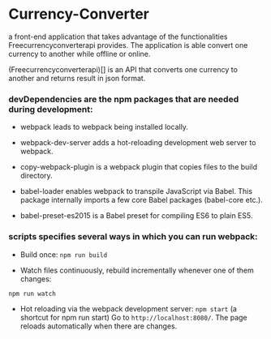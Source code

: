 # Currency-Converter

a front-end application that takes advantage of the functionalities Freecurrencyconverterapi provides. The application is able convert one currency to another while offline or online.

(Freecurrencyconverterapi)[] is an API that converts one currency to another and returns result in json format.

### devDependencies are the npm packages that are needed during development:

- webpack leads to webpack being installed locally.
- webpack-dev-server adds a hot-reloading development web server to webpack.
- copy-webpack-plugin is a webpack plugin that copies files to the build directory.
- babel-loader enables webpack to transpile JavaScript via Babel. This package internally imports a few core Babel packages (babel-core etc.).

- babel-preset-es2015 is a Babel preset for compiling ES6 to plain ES5.

### scripts specifies several ways in which you can run webpack:

- Build once:
  `npm run build`

* Watch files continuously, rebuild incrementally whenever one of them changes:

`npm run watch`

- Hot reloading via the webpack development server:
  `npm start` (a shortcut for npm run start)
  Go to `http://localhost:8080/`. The page reloads automatically when there are changes.
